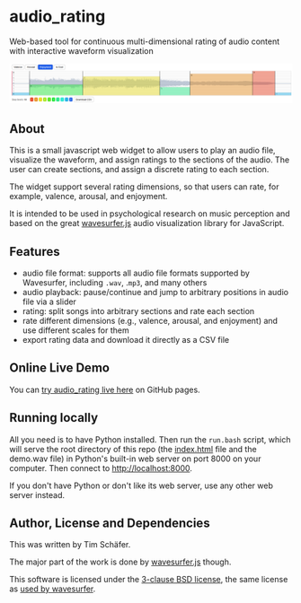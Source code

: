 # audio_rating
Web-based tool for continuous multi-dimensional rating of audio content with interactive waveform visualization



![Vis](./audio_rating.png?raw=true "Audio rating")

## About

This is a small javascript web widget to allow users to play an audio file, visualize the waveform, and assign ratings to the sections of the audio. The user can create sections, and assign a discrete rating to each section.

The widget support several rating dimensions, so that users can rate, for example, valence, arousal, and enjoyment.

It is intended to be used in psychological research on music perception and based on the great [wavesurfer.js](https://wavesurfer.xyz/) audio visualization library for JavaScript.


## Features

* audio file format: supports all audio file formats supported by Wavesurfer, including `.wav`, .`mp3`, and many others
* audio playback: pause/continue and jump to arbitrary positions in audio file via a slider
* rating: split songs into arbitrary sections and rate each section
* rate different dimensions (e.g., valence, arousal, and enjoyment) and use different scales for them
* export rating data and download it directly as a CSV file


## Online Live Demo

You can [try audio_rating live here](https://dfsp-spirit.github.io/audio_rating/) on GitHub pages.


## Running locally

All you need is to have Python installed. Then run the `run.bash` script, which will serve the root directory of this repo (the [index.html](./index.html) file and the demo.wav file) in Python's built-in web server on port 8000 on your computer. Then connect to [http://localhost:8000](http://localhost:8000).

If you don't have Python or don't like its web server, use any other web server instead.


## Author, License and Dependencies

This was written by Tim Schäfer.

The major part of the work is done by [wavesurfer.js](https://wavesurfer.xyz/) though.

This software is licensed under the [3-clause BSD license](./LICENSE), the same license as [used by wavesurfer](https://github.com/katspaugh/wavesurfer.js/blob/main/LICENSE).




